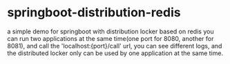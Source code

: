 # springboot-distribution-redis
a simple demo for springboot with distribution locker based on redis
you can run two applications at the same time(one port for 8080, another for 8081), and call the 'localhost:{port}/call' url, you can see
different logs, and the distributed locker only can be used by one application at the same time.
